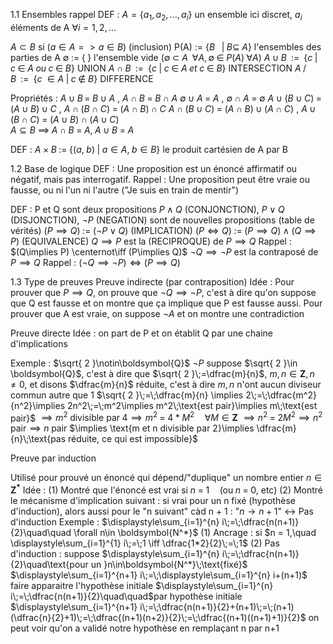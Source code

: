 1.1 Ensembles rappel
DEF : $A = \{a_{1}, a_{2}, ..., a_{i}\}$ un ensemble ici discret, $a_{i}$ éléments de A  $\forall i = 1, 2, ...$

$A \subset B$      si      ($a \in A => a \in B$)       (inclusion)
P(A) := $\{B\;\;\;|\;B\subseteq\;A\}$ l'ensembles des parties de A
$\emptyset\;:=\;\{\;\}$ l'ensemble vide ($\emptyset\;\subset\;A\;\;\forall A, \emptyset\;\in\;P(A)\;\forall A$)
$A \cup B\;\;:=\;\;\{c\;|\;c\;\in\;A\;ou\;c\;\in\;B\}$    UNION
$A \cap B\;\;:=\;\;\{c\;|\;c\;\in\;A\;et\;c\;\in\;B\}$     INTERSECTION
$A\;/\;B\;\;:=\;\;\{c\;\in A\;|\;c\;\notin\;B\}$             DIFFERENCE

Propriétés : 
$A \cup B\,=\;B \cup A$                               ,           $A \cap B\;=\;B \cap A$
$\emptyset \cup A\;=\;A$                                      ,           $\emptyset \cap A\;=\;\emptyset$
$A\cup(B\cup C)\;=\;(A\cup B)\cup C$           ,           $A\cap(B\cap C)\;=\;(A\cap B)\cap C$
$A\cap(B\cup C)\;=\;(A\cap B)\cup(A\cap C)$ ,           $A\cup(B\cap C)\;=\;(A\cup B)\cap(A\cup C)$    
$A\subseteq B\;\implies\;A\cap B\;=\;A,\;A\cup B\;=\;A$

DEF : $A\;\times\;B\;:=\;\{(a,\;b)\;|\;a\in A,\;b\in B\}$ le produit cartésien de A par B

1.2 Base de logique
DEF : Une proposition est un énoncé affirmatif ou négatif, mais pas interrogatif.
Rappel : Une proposition peut être vraie ou fausse, ou ni l'un ni l'autre ("Je suis en train de mentir")

DEF : P et Q sont deux propositions
$P\wedge Q$ (CONJONCTION), $P\lor Q$ (DISJONCTION), $\neg P$ (NEGATION) sont de nouvelles propositions (table de vérités)
$(P\implies Q)\;:=\;(\neg P\lor Q)$ (IMPLICATION)
$(P\iff Q)\;:=\;(P\implies Q)\wedge(Q\implies P)$ (EQUIVALENCE) 
$Q\implies P$ est la (RECIPROQUE) de $P\implies Q$
Rappel : $(Q\implies P) \centernot\iff (P\implies Q)$
$\neg Q \implies \neg P$    est la contraposé de    $P\implies Q$
Rappel : $(\neg Q \implies \neg P)\iff(P \implies Q)$

1.3 Type de preuves
Preuve indirecte (par contraposition)
Idée : Pour prouver que $P\implies Q$, on prouve que $\neg Q\implies\neg P$,
c'est à dire qu'on suppose que Q est fausse et on montre que ça 
implique que P est fausse aussi.
Pour prouver que A est vraie, on suppose $\neg A$ et on montre une contradiction

Preuve directe
Idée : on part de P et on établit Q par une chaine d'implications

Exemple : $\sqrt{ 2 }\notin\boldsymbol{Q}$ 
$\neg P$ suppose $\sqrt{ 2 }\in  \boldsymbol{Q}$, c'est à dire que $\sqrt{ 2 }\;=\dfrac{m}{n}$, ${m, n}\in \boldsymbol{Z}{, n \neq 0}$, et disons
$\dfrac{m}{n}$ réduite, c'est à dire ${m, n}$ n'ont aucun diviseur commun autre que 1
$\sqrt{ 2 }\;=\;\dfrac{m}{n} \implies 2\;=\;\dfrac{m^2}{n^2}\implies 2n^2\;=\;m^2\implies m^2\;\text{est pair}\implies m\;\text{est pair}$ 
$\implies m^2\;\text{divisible par}\;4\implies m^2\;=\;4*M^2\quad\forall M\in \boldsymbol{Z}$
$\implies n^2\;=\;2M^2\implies n^2\;\text{pair}\implies n\;\text{pair}$
$\implies \text{m et n divisible par 2}\implies \dfrac{m}{n}\;\text{pas réduite, ce qui est impossible}$  

Preuve par induction

Utilisé pour prouvé un énoncé qui dépend/"duplique" un nombre entier $n \in \boldsymbol{Z^*}$ 
Idée : 
(1) Montré que l'énoncé est vrai si $n\;=\;1\quad(\text{ou}\;n\;=\;0\text{, etc})$
(2) Montré le mécanisme d'implication suivant : si vrai pour un n fixé (hypothèse d'induction),
	alors aussi pour le "n suivant" càd n + 1 : "$n\rightarrow n+1$" $\longleftrightarrow$ Pas d'induction
Exemple : $\displaystyle\sum_{i=1}^{n} i\;=\;\dfrac{n(n+1)}{2}\quad\quad \forall n\in \boldsymbol{N^*}$ 
(1) Ancrage : si $n = 1,\quad \displaystyle\sum_{i=1}^{1} i\;=\;1 \iff \dfrac{1*2}{2}\;=\;1$
(2) Pas d'induction : suppose $\displaystyle\sum_{i=1}^{n} i\;=\;\dfrac{n(n+1)}{2}\quad\text{pour un }n\in\boldsymbol{N^*}\;\text{fixé}$
	$\displaystyle\sum_{i=1}^{n+1} i\;=\;\displaystyle\sum_{i=1}^{n} i+(n+1)$   faire apparaitre l'hypothèse initiale
		$\displaystyle\sum_{i=1}^{n} i\;=\;\dfrac{n(n+1)}{2}\quad\quad$par hypothèse initiale 
	$\displaystyle\sum_{i=1}^{n+1} i\;=\;\dfrac{n(n+1)}{2}+(n+1)\;=\;(n+1)(\dfrac{n}{2}+1)\;=\;\dfrac{(n+1)(n+2)}{2}\;=\;\dfrac{(n+1)((n+1)+1)}{2}$ 
		on peut voir qu'on a validé notre hypothèse en remplaçant n par n+1










